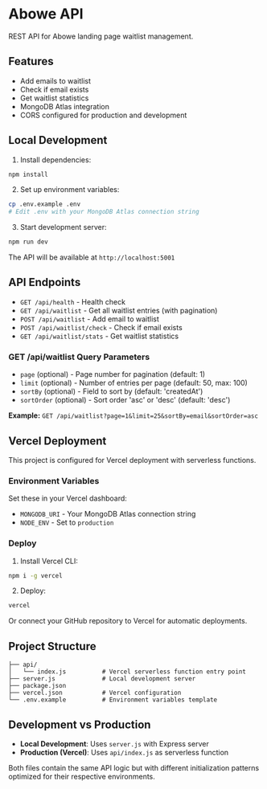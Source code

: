 # Abowe API

REST API for Abowe landing page waitlist management.

## Features

- Add emails to waitlist
- Check if email exists
- Get waitlist statistics
- MongoDB Atlas integration
- CORS configured for production and development

## Local Development

1. Install dependencies:
```bash
npm install
```

2. Set up environment variables:
```bash
cp .env.example .env
# Edit .env with your MongoDB Atlas connection string
```

3. Start development server:
```bash
npm run dev
```

The API will be available at `http://localhost:5001`

## API Endpoints

- `GET /api/health` - Health check
- `GET /api/waitlist` - Get all waitlist entries (with pagination)
- `POST /api/waitlist` - Add email to waitlist
- `POST /api/waitlist/check` - Check if email exists
- `GET /api/waitlist/stats` - Get waitlist statistics

### GET /api/waitlist Query Parameters

- `page` (optional) - Page number for pagination (default: 1)
- `limit` (optional) - Number of entries per page (default: 50, max: 100)
- `sortBy` (optional) - Field to sort by (default: 'createdAt')
- `sortOrder` (optional) - Sort order 'asc' or 'desc' (default: 'desc')

**Example:** `GET /api/waitlist?page=1&limit=25&sortBy=email&sortOrder=asc`

## Vercel Deployment

This project is configured for Vercel deployment with serverless functions.

### Environment Variables

Set these in your Vercel dashboard:
- `MONGODB_URI` - Your MongoDB Atlas connection string
- `NODE_ENV` - Set to `production`

### Deploy

1. Install Vercel CLI:
```bash
npm i -g vercel
```

2. Deploy:
```bash
vercel
```

Or connect your GitHub repository to Vercel for automatic deployments.

## Project Structure

```
├── api/
│   └── index.js          # Vercel serverless function entry point
├── server.js             # Local development server
├── package.json
├── vercel.json           # Vercel configuration
└── .env.example          # Environment variables template
```

## Development vs Production

- **Local Development**: Uses `server.js` with Express server
- **Production (Vercel)**: Uses `api/index.js` as serverless function

Both files contain the same API logic but with different initialization patterns optimized for their respective environments.
